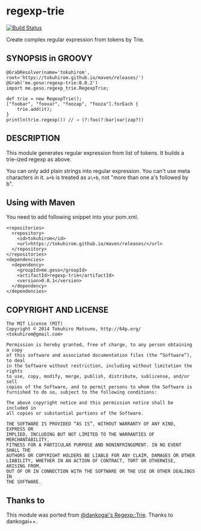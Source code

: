 regexp-trie
===========

[![Build Status](https://travis-ci.org/tokuhirom/regexp-trie.svg?branch=master)](https://travis-ci.org/tokuhirom/regexp-trie)

Create complex regular expression from tokens by Trie.

## SYNOPSIS in GROOVY

	@GrabResolver(name='tokuhirom', root='https://tokuhirom.github.io/maven/releases/')
	@Grab('me.geso:regexp-trie:0.0.2')
	import me.geso.regexp_trie.RegexpTrie;

	def trie = new RegexpTrie();
	["foobar", "fooxar", "foozap", "fooza"].forEach {
		trie.add(it);
	}
	println(trie.regexp()) // → (?:foo(?:bar|xar|zap?))

## DESCRIPTION

This module generates regular expression from list of tokens.
It builds a trie-ized regexp as above.

You can only add plain strings into regular expression. You can't use meta characters in it. `a+b` is treated as `a\+b`, not "more than one a's followed by b".

## Using with Maven

You need to add following snippet into your pom.xml.

	<repositories>
	  <repository>
		<id>tokuhirom</id>
		<url>https://tokuhirom.github.io/maven/releases/</url>
	  </repository>
	</repositories>
	<dependencies>
	  <dependency>
		<groupId>me.geso</groupId>
		<artifactId>regexp-trie</artifactId>
		<version>0.0.1</version>
	  </dependency>
	</dependencies>

## COPYRIGHT AND LICENSE

	The MIT License (MIT)
	Copyright © 2014 Tokuhiro Matsuno, http://64p.org/ <tokuhirom@gmail.com>

	Permission is hereby granted, free of charge, to any person obtaining a copy
	of this software and associated documentation files (the “Software”), to deal
	in the Software without restriction, including without limitation the rights
	to use, copy, modify, merge, publish, distribute, sublicense, and/or sell
	copies of the Software, and to permit persons to whom the Software is
	furnished to do so, subject to the following conditions:

	The above copyright notice and this permission notice shall be included in
	all copies or substantial portions of the Software.

	THE SOFTWARE IS PROVIDED “AS IS”, WITHOUT WARRANTY OF ANY KIND, EXPRESS OR
	IMPLIED, INCLUDING BUT NOT LIMITED TO THE WARRANTIES OF MERCHANTABILITY,
	FITNESS FOR A PARTICULAR PURPOSE AND NONINFRINGEMENT. IN NO EVENT SHALL THE
	AUTHORS OR COPYRIGHT HOLDERS BE LIABLE FOR ANY CLAIM, DAMAGES OR OTHER
	LIABILITY, WHETHER IN AN ACTION OF CONTRACT, TORT OR OTHERWISE, ARISING FROM,
	OUT OF OR IN CONNECTION WITH THE SOFTWARE OR THE USE OR OTHER DEALINGS IN
	THE SOFTWARE.

## Thanks to

This module was ported from [@dankogai's Regexp::Trie](https://metacpan.org/pod/Regexp::Trie). Thanks to dankogai++.
